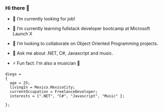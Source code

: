 ### Hi there 👋

- 🔭 I’m currently looking for job!  
- 🌱 I’m currently learning fullstack developer bootcamp at Microsoft Launch X
- 👯 I’m looking to collaborate on Object Oriented Programming projects. 

- 💬 Ask me about .NET, C#, Javascript and music.

- ⚡ Fun fact: I'm also a musician 🤘

```
diego =  
{
  age = 25;
  livingIn = Mexico.MexicoCity;
  currentOccupation = FreelanceDeveloper; 
  interests = {".NET", "C#", "Javascript", "Music" };
  
};
```

